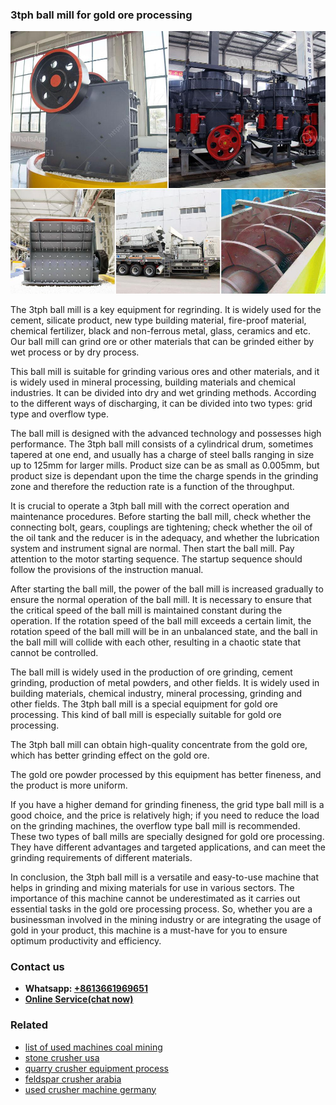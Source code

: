 <h3>3tph ball mill for gold ore processing</h3><img src='1702259941.jpg' alt=''><p>The 3tph ball mill is a key equipment for regrinding. It is widely used for the cement, silicate product, new type building material, fire-proof material, chemical fertilizer, black and non-ferrous metal, glass, ceramics and etc. Our ball mill can grind ore or other materials that can be grinded either by wet process or by dry process.</p><p>This ball mill is suitable for grinding various ores and other materials, and it is widely used in mineral processing, building materials and chemical industries. It can be divided into dry and wet grinding methods. According to the different ways of discharging, it can be divided into two types: grid type and overflow type.</p><p>The ball mill is designed with the advanced technology and possesses high performance. The 3tph ball mill consists of a cylindrical drum, sometimes tapered at one end, and usually has a charge of steel balls ranging in size up to 125mm for larger mills. Product size can be as small as 0.005mm, but product size is dependant upon the time the charge spends in the grinding zone and therefore the reduction rate is a function of the throughput.</p><p>It is crucial to operate a 3tph ball mill with the correct operation and maintenance procedures. Before starting the ball mill, check whether the connecting bolt, gears, couplings are tightening; check whether the oil of the oil tank and the reducer is in the adequacy, and whether the lubrication system and instrument signal are normal. Then start the ball mill. Pay attention to the motor starting sequence. The startup sequence should follow the provisions of the instruction manual.</p><p>After starting the ball mill, the power of the ball mill is increased gradually to ensure the normal operation of the ball mill. It is necessary to ensure that the critical speed of the ball mill is maintained constant during the operation. If the rotation speed of the ball mill exceeds a certain limit, the rotation speed of the ball mill will be in an unbalanced state, and the ball in the ball mill will collide with each other, resulting in a chaotic state that cannot be controlled.</p><p>The ball mill is widely used in the production of ore grinding, cement grinding, production of metal powders, and other fields. It is widely used in building materials, chemical industry, mineral processing, grinding and other fields. The 3tph ball mill is a special equipment for gold ore processing. This kind of ball mill is especially suitable for gold ore processing.</p><p>The 3tph ball mill can obtain high-quality concentrate from the gold ore, which has better grinding effect on the gold ore.</p><p>The gold ore powder processed by this equipment has better fineness, and the product is more uniform.</p><p>If you have a higher demand for grinding fineness, the grid type ball mill is a good choice, and the price is relatively high; if you need to reduce the load on the grinding machines, the overflow type ball mill is recommended. These two types of ball mills are specially designed for gold ore processing. They have different advantages and targeted applications, and can meet the grinding requirements of different materials.</p><p>In conclusion, the 3tph ball mill is a versatile and easy-to-use machine that helps in grinding and mixing materials for use in various sectors. The importance of this machine cannot be underestimated as it carries out essential tasks in the gold ore processing process. So, whether you are a businessman involved in the mining industry or are integrating the usage of gold in your product, this machine is a must-have for you to ensure optimum productivity and efficiency.</p><h3>Contact us</h3><ul><li><strong>Whatsapp:&nbsp;<a href="https://wa.me/8613661969651">+8613661969651</a></strong></li><li><a href="https://swt.shibang-china.com/?git&amp;zhl&amp;3tph ball mill for gold ore processing"><strong>Online Service(chat now)</strong></a></li></ul><h3>Related</h3><ul><li><a href='list of used machines coal mining.md'>list of used machines coal mining</a></li><li><a href='stone crusher usa.md'>stone crusher usa</a></li><li><a href='quarry crusher equipment process.md'>quarry crusher equipment process</a></li><li><a href='feldspar crusher arabia.md'>feldspar crusher arabia</a></li><li><a href='used crusher machine germany.md'>used crusher machine germany</a></li></ul>